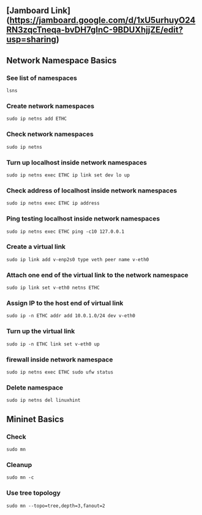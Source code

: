 ## [Jamboard Link] (https://jamboard.google.com/d/1xU5urhuyO24RN3zqcTneqa-bvDH7gInC-9BDUXhjjZE/edit?usp=sharing)

## Network Namespace Basics
### See list of namespaces
`lsns`
### Create network namespaces
`sudo ip netns add ETHC`
### Check network namespaces
`sudo ip netns`
### Turn up localhost inside network namespaces
`sudo ip netns exec ETHC ip link set dev lo up`
### Check address of localhost inside network namespaces
`sudo ip netns exec ETHC ip address`
### Ping testing localhost inside network namespaces
`sudo ip netns exec ETHC ping -c10 127.0.0.1`
### Create a virtual link
`sudo ip link add v-enp2s0 type veth peer name v-eth0`
### Attach one end of the virtual link to the network namespace
`sudo ip link set v-eth0 netns ETHC`
### Assign IP to the host end of virtual link
`sudo ip -n ETHC addr add 10.0.1.0/24 dev v-eth0`
### Turn up the virtual link
`sudo ip -n ETHC link set v-eth0 up`
### firewall inside network namespace
`sudo ip netns exec ETHC sudo ufw status`
### Delete namespace
`sudo ip netns del linuxhint`


## Mininet Basics
### Check
`sudo mn`
### Cleanup
`sudo mn -c`
### Use tree topology
`sudo mn --topo=tree,depth=3,fanout=2`